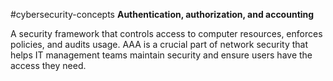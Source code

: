 #cybersecurity-concepts 
**Authentication, authorization, and accounting**

A security framework that controls access to computer resources, enforces policies, and audits usage. AAA is a crucial part of network security that helps IT management teams maintain security and ensure users have the access they need.